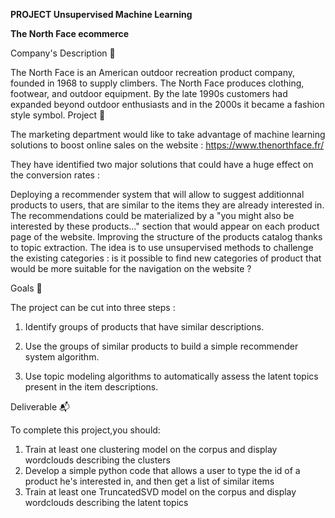 **PROJECT Unsupervised Machine Learning**

**The North Face ecommerce** 

Company's Description 📇

The North Face is an American outdoor recreation product company, founded in 1968 to supply climbers. The North Face produces clothing, footwear, and outdoor equipment. By the late 1990s customers had expanded beyond outdoor enthusiasts and in the 2000s it became a fashion style symbol.
Project 🚧

The marketing department would like to take advantage of machine learning solutions to boost online sales on the website : https://www.thenorthface.fr/

They have identified two major solutions that could have a huge effect on the conversion rates :

Deploying a recommender system that will allow to suggest additionnal products to users, that are similar to the items they are already interested in. The recommendations could be materialized by a "you might also be interested by these products..." section that would appear on each product page of the website.
Improving the structure of the products catalog thanks to topic extraction. The idea is to use unsupervised methods to challenge the existing categories : is it possible to find new categories of product that would be more suitable for the navigation on the website ?

Goals 🎯

The project can be cut into three steps :

 1. Identify groups of products that have similar descriptions.

 2. Use the groups of similar products to build a simple recommender system algorithm.

 3. Use topic modeling algorithms to automatically assess the latent topics present in the item descriptions.

Deliverable 📬

To complete this project,you should:

1. Train at least one clustering model on the corpus and display wordclouds describing the clusters
2. Develop a simple python code that allows a user to type the id of a product he's interested in, and then get a list of similar items
3. Train at least one TruncatedSVD model on the corpus and display wordclouds describing the latent topics

